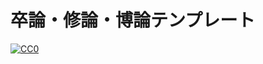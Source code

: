 # 卒論・修論・博論テンプレート


[![CC0](https://github.com/ryuichiueda/thesis_template/blob/master/zero.png "CCO")](https://creativecommons.org/publicdomain/zero/1.0/deed)


